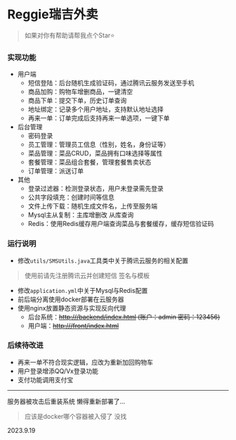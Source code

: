 # Reggie瑞吉外卖
> 如果对你有帮助请帮我点个Star⭐
### 实现功能

- 用户端
  - 短信登陆：后台随机生成验证码，通过腾讯云服务发送至手机
  - 商品加购：购物车增删商品，一键清空
  - 商品下单：提交下单，历史订单查询
  - 地址绑定：记录多个用户地址，支持默认地址选择
  - 再来一单：订单完成后支持再来一单选项，一键下单
- 后台管理
  - 密码登录
  - 员工管理：管理员工信息（性别，姓名，身份证等）
  - 菜品管理：菜品CRUD，菜品拥有口味选择等属性
  - 套餐管理：菜品组合套餐，管理套餐售卖状态
  - 订单管理：派送订单
- 其他
  - 登录过滤器：检测登录状态，用户未登录需先登录
  - 公共字段填充：创建时间等信息
  - 文件上传下载：随机生成文件名，上传至服务端
  - Mysql主从复制：主库增删改 从库查询
  - Redis：使用Redis缓存用户端查询菜品与套餐缓存，缓存短信验证码

### 运行说明

- 修改`utils/SMSUtils.java`工具类中关于腾讯云服务的相关配置
> 使用前请先注册腾讯云并创建短信 签名与模板
- 修改`application.yml`中关于Mysql与Redis配置
- 前后端分离使用docker部署在云服务器
- 使用nginx放置静态资源与实现反向代理
  - 后台系统：~~<http:///backend/index.html> (账户：admin 密码：123456)~~
  - 用户端：~~<http:///front/index.html>~~
  
### 后续待改进

- 再来一单不符合现实逻辑，应改为重新加回购物车
- 用户登录增添QQ/Vx登录功能
- 支付功能调用支付宝
---
服务器被攻击后重装系统 懒得重新部署了...  
>应该是docker哪个容器被入侵了 没找  


2023.9.19
